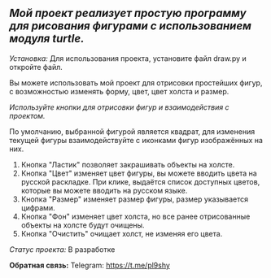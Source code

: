 ## ***Мой проект реализует простую программу для рисования фигурами с использованием модуля turtle.***

*Установка:* Для использования проекта, установите файл draw.py и откройте файл. 

Вы можете использовать мой проект для отрисовки простейших фигур, с возможностью изменять форму, цвет, цвет холста и размер.

*Используйте кнопки для отрисовки фигур и взаимодействия с проектом.*

По умолчанию, выбранной фигурой является квадрат, для изменения текущей фигуры взаимодействуйте с иконками фигур изображённых на них.  
1. Кнопка "Ластик" позволяет закрашивать объекты на холсте.
2. Кнопка "Цвет" изменяет цвет фигуры, вы можете вводить цвета на русской раскладке. При клике, выдаётся список доступных цветов, которые вы можете вводить на русском языке.
3. Кнопка "Размер" изменяет размер фигуры, размер указывается цифрами.
4. Кнопка "Фон" изменяет цвет холста, но все ранее отрисованные объекты на холсте будут очищены.
5. Кнопка "Очистить" очищает холст, не изменяя его цвета.
  
*Статус проекта:* В разработке

**Обратная связь:**
  Telegram: https://t.me/pl9shy


